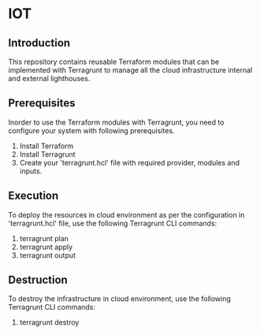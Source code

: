 # IOT
## Introduction
This repository contains reusable Terraform modules that can be implemented with Terragrunt to manage all the cloud infrastructure internal and external lighthouses.
## Prerequisites
Inorder to use the Terraform modules with Terragrunt, you need to configure your system with following prerequisites.
1. Install Terraform
2. Install Terragrunt
3. Create your 'terragrunt.hcl' file with required provider, modules and inputs.
## Execution
To deploy the resources in cloud environment as per the configuration in 'terragrunt.hcl' file, use the following Terragrunt CLI commands:
1. terragrunt plan
2. terragrunt apply
3. terragrunt output
## Destruction
To destroy the infrastructure in cloud environment, use the following Terragrunt CLI commands:
1. terragrunt destroy


